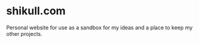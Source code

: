 # shikull.com
Personal website for use as a sandbox for my ideas and a place to keep my other projects.
